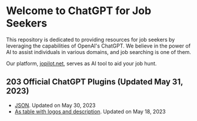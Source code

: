 # Welcome to ChatGPT for Job Seekers

This repository is dedicated to providing resources for job seekers by leveraging the capabilities of OpenAI's ChatGPT. We believe in the power of AI to assist individuals in various domains, and job searching is one of them. 

Our platform, [jopilot.net](https://jopilot.net/), serves as AI tool to aid your job hunt.

## 203 Official ChatGPT Plugins (Updated May 31, 2023)

 - [JSON](https://raw.githubusercontent.com/jopilot-net/jopilot-4-job-seekers/main/chatgpt_plugins.json). Updated on May 30, 2023
 - [As table with logos and description](https://github.com/jopilot-net/jopilot-4-job-seekers/blob/main/chat-gpt-plugins.md). Updated on May 18, 2023



